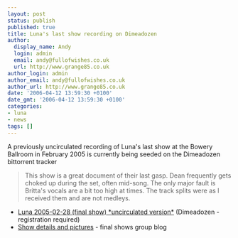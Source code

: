 ```yaml
---
layout: post
status: publish
published: true
title: Luna's last show recording on Dimeadozen
author:
  display_name: Andy
  login: admin
  email: andy@fullofwishes.co.uk
  url: http://www.grange85.co.uk
author_login: admin
author_email: andy@fullofwishes.co.uk
author_url: http://www.grange85.co.uk
date: '2006-04-12 13:59:30 +0100'
date_gmt: '2006-04-12 13:59:30 +0100'
categories:
- luna
- news
tags: []
---
```

<p>A previously uncirculated recording of Luna's last show at the Bowery Ballroom in February 2005 is currently being seeded on the Dimeadozen bittorrent tracker</p>
<blockquote><p>This show is a great document of their last gasp. Dean frequently gets choked up during the set, often mid-song. The only major fault is Britta's vocals are a bit too high at times. The track splits were as I received them and are not medleys.</p>
</blockquote>
<ul>
<li><a href="http://www.dimeadozen.org/torrents-details.php?id=90955">Luna 2005-02-28 (final show) *uncirculated version*</a> (Dimeadozen - registration required)</li>
<li><a href="/database/show/2005-02-28-luna-bowery-ballroom-new-york-ny-usa/">Show details and pictures</a> - final shows group blog</li>
</ul>
